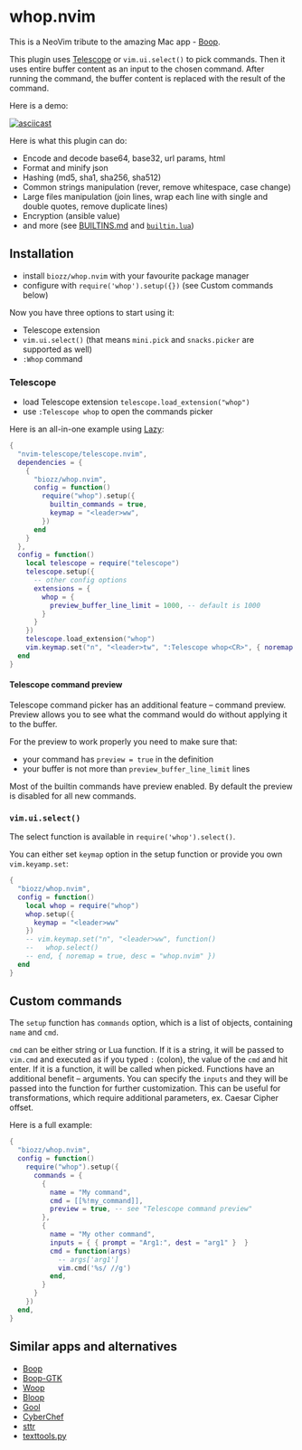 # whop.nvim

This is a NeoVim tribute to the amazing Mac app - [Boop](https://boop.okat.best/).

This plugin uses [Telescope](https://github.com/nvim-telescope/telescope.nvim) or `vim.ui.select()` to pick commands.
Then it uses entire buffer content as an input to the chosen command.
After running the command, the buffer content is replaced with the result of the command.

Here is a demo:

[![asciicast](https://asciinema.org/a/wsJSeLEqNaHT8f3V6JH4NQRFr.svg)](https://asciinema.org/a/wsJSeLEqNaHT8f3V6JH4NQRFr)

Here is what this plugin can do:

- Encode and decode base64, base32, url params, html
- Format and minify json
- Hashing (md5, sha1, sha256, sha512)
- Common strings manipulation (rever, remove whitespace, case change)
- Large files manipulation (join lines, wrap each line with single and double quotes, remove duplicate lines)
- Encryption (ansible value)
- and more (see [BUILTINS.md](./BUILTINS.md) and [`builtin.lua`](./lua/whop/builtin.lua))

## Installation

- install `biozz/whop.nvim` with your favourite package manager
- configure with `require('whop').setup({})` (see Custom commands below)

Now you have three options to start using it:

- Telescope extension
- `vim.ui.select()` (that means `mini.pick` and `snacks.picker` are supported as well)
- `:Whop` command

### Telescope

- load Telescope extension `telescope.load_extension("whop")`
- use `:Telescope whop` to open the commands picker

Here is an all-in-one example using [Lazy](https://github.com/folke/lazy.nvim):

```lua
{
  "nvim-telescope/telescope.nvim",
  dependencies = {
    { 
      "biozz/whop.nvim",
      config = function()
        require("whop").setup({
          builtin_commands = true,
          keymap = "<leader>ww",
        })
      end
    }
  },
  config = function()
    local telescope = require("telescope")
    telescope.setup({
      -- other config options
      extensions = {
        whop = {
          preview_buffer_line_limit = 1000, -- default is 1000
        }
      }
    })
    telescope.load_extension("whop")
    vim.keymap.set("n", "<leader>tw", ":Telescope whop<CR>", { noremap = true, desc = "whop.nvim (telescope)" })
  end
}
```

#### Telescope command preview

Telescope command picker has an additional feature – command preview. Preview allows you to see what the command would do without applying it to the buffer.

For the preview to work properly you need to make sure that:

- your command has `preview = true` in the definition
- your buffer is not more than `preview_buffer_line_limit` lines

Most of the builtin commands have preview enabled. By default the preview is disabled for all new commands.

### `vim.ui.select()`

The select function is available in `require('whop').select()`.

You can either set `keymap` option in the setup function or provide you own `vim.keyamp.set`:

```lua
{
  "biozz/whop.nvim",
  config = function()
    local whop = require("whop")
    whop.setup({
      keymap = "<leader>ww"
    })
    -- vim.keymap.set("n", "<leader>ww", function()
    --   whop.select()
    -- end, { noremap = true, desc = "whop.nvim" })
  end
}
```

## Custom commands

The `setup` function has `commands` option, which is a list of objects, containing `name` and `cmd`.

`cmd` can be either string or Lua function.
If it is a string, it will be passed to `vim.cmd` and executed as if you typed `:` (colon), the value of the `cmd` and hit enter.
If it is a function, it will be called when picked. Functions have an additional benefit – arguments. You can specify the `inputs` and they will be passed into the function for further customization. This can be useful for transformations, which require additional parameters, ex. Caesar Cipher offset.

Here is a full example:

```lua
{
  "biozz/whop.nvim",
  config = function()
    require("whop").setup({
      commands = {
        {
          name = "My command",
          cmd = [[%!my_command]],
          preview = true, -- see "Telescope command preview"
        },
        {
          name = "My other command",
          inputs = { { prompt = "Arg1:", dest = "arg1" }  }
          cmd = function(args)
            -- args['arg1']
            vim.cmd('%s/ //g')
          end,
        }
      }
    })
  end,
}
```

## Similar apps and alternatives

- [Boop](https://github.com/IvanMathy/Boop)
- [Boop-GTK](https://github.com/zoeyfyi/Boop-GTK)
- [Woop](https://github.com/felixse/Woop)
- [Bloop](https://github.com/Blakeinstein/Bloop)
- [Gool](https://github.com/cloudingcity/gool)
- [CyberChef](https://gchq.github.io/CyberChef/)
- [sttr](https://github.com/abhimanyu003/sttr)
- [texttools.py](https://buttondown.com/hillelwayne/archive/texttools-dot-py/)
